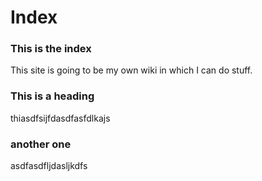 Index
===

### This is the index

This site is going to be my own wiki in which I can do stuff.


### This is a heading

thiasdfsijfdasdfasfdlkajs


### another one

asdfasdfljdasljkdfs